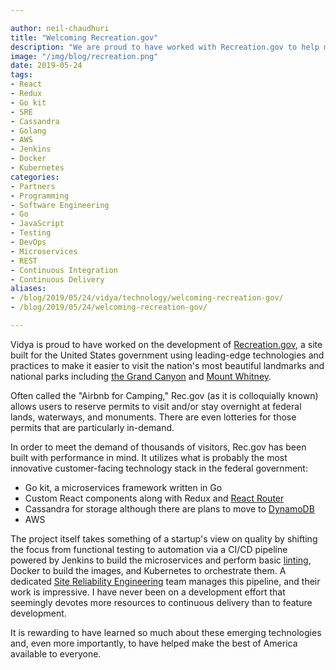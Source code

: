 ```yaml
---

author: neil-chaudhuri
title: "Welcoming Recreation.gov"
description: "We are proud to have worked with Recreation.gov to help make our national treasures available to everyone."
image: "/img/blog/recreation.png"
date: 2019-05-24
tags:
- React
- Redux
- Go kit
- SRE
- Cassandra
- Golang
- AWS
- Jenkins
- Docker
- Kubernetes
categories: 
- Partners
- Programming
- Software Engineering
- Go
- JavaScript
- Testing
- DevOps
- Microservices
- REST
- Continuous Integration
- Continuous Delivery
aliases:
- /blog/2019/05/24/vidya/technology/welcoming-recreation-gov/
- /blog/2019/05/24/welcoming-recreation-gov/

---
```


Vidya is proud to have worked on the development of [Recreation.gov](https://www.recreation.gov/), a site built for the United
States government using leading-edge technologies and practices to make it easier to visit the nation's most 
beautiful landmarks and national parks including [the Grand Canyon](https://www.recreation.gov/camping/gateways/2733) and 
[Mount Whitney](https://www.recreation.gov/permits/233260). 

Often called the "Airbnb for Camping," Rec.gov (as it is colloquially known) allows users to reserve permits
to visit and/or stay overnight at federal lands, waterways, and monuments. There are even lotteries
for those permits that are particularly in-demand. 

In order to meet the demand of thousands of visitors, Rec.gov has been built with performance in mind. It utilizes what is probably
the most innovative customer-facing technology stack in the federal government: 

* Go kit, a microservices framework written in Go
* Custom React components along with Redux and [React Router](https://reacttraining.com/react-router/)
* Cassandra for storage although there are plans to move to [DynamoDB](https://aws.amazon.com/dynamodb/)
* AWS

The project itself takes something of a startup's view on quality by shifting the focus from functional testing to automation via a 
CI/CD pipeline powered by Jenkins to build the microservices
and perform basic [linting](https://github.com/golang/lint), Docker to build the images, 
and Kubernetes to orchestrate them. A dedicated [Site Reliability Engineering](https://landing.google.com/sre/) team manages
this pipeline, and their work is impressive. I have never been on a development effort that seemingly devotes more resources to 
continuous delivery than to feature development.  
 
It is rewarding to have learned so much about these emerging technologies and, even more importantly, to have helped make
the best of America available to everyone.
